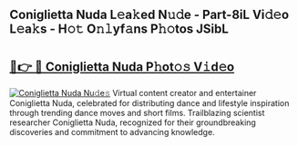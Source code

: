 ## Coniglietta Nuda L𝚎a𝚔ed N𝚞𝚍e - Part-8iL Vi𝚍𝚎o L𝚎a𝚔s - H𝚘𝚝 O𝚗𝚕yf𝚊ns P𝚑𝚘tos JSibL

# <h2><a href="http://kff5rld.oniu.top/?m=Coniglietta+Nuda">🔗👉 🔴 Coniglietta Nuda P𝚑ot𝚘𝚜 V𝚒d𝚎o</a></h2>

[![Coniglietta Nuda Nu𝚍e𝚜](https://i.imgur.com/0qMVB7G.gif)](http://kff5rld.oniu.top/?m=Coniglietta+Nuda)
Virtual content creator and entertainer Coniglietta Nuda, celebrated for distributing dance and lifestyle inspiration through trending dance moves and short films. Trailblazing scientist researcher Coniglietta Nuda, recognized for their groundbreaking discoveries and commitment to advancing knowledge.  
